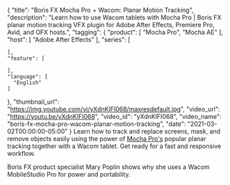 {
  "title": "Boris FX Mocha Pro + Wacom: Planar Motion Tracking",
  "description": "Learn how to use Wacom tablets with Mocha Pro | Boris FX planar motion tracking VFX plugin for Adobe After Effects, Premiere Pro, Avid, and OFX hosts.",
  "tagging": {
    "product": [
      "Mocha Pro",
      "Mocha AE"
    ],
    "host": [
      "Adobe After Effects"
    ],
    "series": [

    ],
    "feature": [

    ],
    "language": [
      "English"
    ]
  },
  "thumbnail_url": "https://img.youtube.com/vi/yXdnKlFI068/maxresdefault.jpg",
  "video_url": "https://youtu.be/yXdnKlFI068",
  "video_id": "yXdnKlFI068",
  "video_name": "boris-fx-mocha-pro-wacom-planar-motion-tracking",
  "date": "2021-03-02T00:00:00-05:00"
}
Learn how to track and replace screens, mask, and remove objects easily using the power of [Mocha Pro's](https://borisfx.com/products/mocha-pro/ "Mocha Pro | Boris FX") popular planar tracking together with a Wacom tablet. Get ready for a fast and responsive workflow.

Boris FX product specialist Mary Poplin shows why she uses a Wacom MobileStudio Pro for power and portability.
